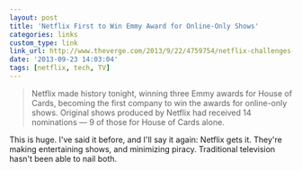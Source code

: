 ```yaml
---
layout: post
title: 'Netflix First to Win Emmy Award for Online-Only Shows'
categories: links
custom_type: link
link_url: http://www.theverge.com/2013/9/22/4759754/netflix-challenges-the-tv-establishment-with-emmy-wins-for-house-of
date: '2013-09-23 14:03:04'
tags: [netflix, tech, TV]
---
```

>Netflix made history tonight, winning three Emmy awards for House of Cards, becoming the first company to win the awards for online-only shows. Original shows produced by Netflix had received 14 nominations — 9 of those for House of Cards alone.

This is huge. I've said it before, and I'll say it again: Netflix gets it. They're making entertaining shows, and minimizing piracy. Traditional television hasn't been able to nail both.
